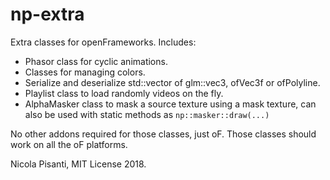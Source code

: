 np-extra
==============
Extra classes for openFrameworks. Includes:

- Phasor class for cyclic animations.
- Classes for managing colors.
- Serialize and deserialize std::vector of glm::vec3, ofVec3f or ofPolyline.
- Playlist class to load randomly videos on the fly.
- AlphaMasker class to mask a source texture using a mask texture, can also be used with static methods as `np::masker::draw(...)`

No other addons required for those classes, just oF. Those classes should work on all the oF platforms.

Nicola Pisanti, MIT License 2018.
